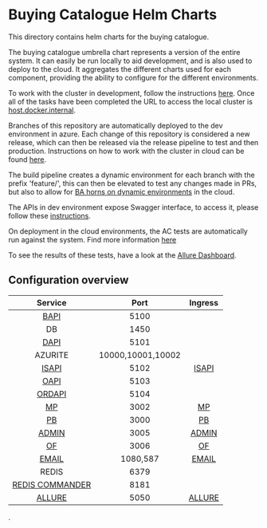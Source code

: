# Buying Catalogue Helm Charts

This directory contains helm charts for the buying catalogue.

The buying catalogue umbrella chart represents a version of the entire system. It can easily be run locally to aid development, and is also used to deploy to the cloud. It aggregates the different charts used for each component, providing the ability to configure for the different environments.

To work with the cluster in development, follow the instructions [here](docs/run-local.md). Once all of the tasks have been completed the URL to access the local cluster is [host.docker.internal](https://host.docker.internal/).

Branches of this repository are automatically deployed to the dev environment in azure.
Each change of this repository is considered a new release, which can then be released via the release pipeline to test and then production. Instructions on how to work with the cluster in cloud can be found [here](docs/run-azure.md).

The build pipeline creates a dynamic environment for each branch with the prefix 'feature/', this can then be elevated to test any changes made in PRs, but also to allow for [BA horns on dynamic environments](docs/dynamic-env-ba-horn.md) in the cloud. 

The APIs in dev environment expose Swagger interface, to access it, please follow these [instructions](docs/port-forwarding-to-cloud-env.md).

On deployment in the cloud environments, the AC tests are automatically run against the system. Find more information [here](docs/selenium-grid.md)

To see the results of these tests, have a look at the [Allure Dashboard](https://host.docker.internal/allure-docker-service/projects/default/reports/latest/index.html).

## Configuration overview

|                             Service                                                                           |       Port        |                           Ingress                           |
| :-----------------------------------------------------------------------------------------------------------: | :---------------: | :---------------------------------------------------------: |
|              [BAPI](http://localhost:5100/swagger)                                                            |       5100        |                                                             |
|                               DB                                                                              |       1450        |                                                             |
|              [DAPI](http://localhost:5101/swagger)                                                            |       5101        |                                                             |
|                             AZURITE                                                                           | 10000,10001,10002 |                                                             |
|              [ISAPI](http://localhost:5102/swagger)                                                           |       5102        |             [ISAPI](https://host.docker.internal/identity)              |
|                   [OAPI](http://localhost:5103)                                                               |       5103        |                                                             |
|                  [ORDAPI](http://localhost:5104)                                                              |       5104        |                                                             |
| [MP](http://localhost:3002/supplier/solution/100000-001/preview)                                              |       3002        | [MP](https://host.docker.internal/supplier/solution/100000-001/preview) |
|                   [PB](http://localhost:3000)                                                                 |       3000        |                   [PB](https://host.docker.internal)                    |
|                 [ADMIN](http://localhost:3005)                                                                |       3005        |              [ADMIN](https://host.docker.internal/admin)                |
|                   [OF](http://localhost:3006)                                                                 |       3006        |                 [OF](https://host.docker.internal/order)                |
|                  [EMAIL](http://localhost:1080)                                                               |      1080,587     |          [EMAIL](https://host.docker.internal/email)        |
|                             REDIS                                                                             |       6379        |                                                             |
|             [REDIS COMMANDER](http://localhost:8181)                                                          |       8181        |                                                             |
|             [ALLURE](http://localhost:5050/allure-docker-service/projects/default/reports/latest/index.html)  |       5050        | [ALLURE](https://host.docker.internal/allure-docker-service/projects/default/reports/latest/index.html) |
.